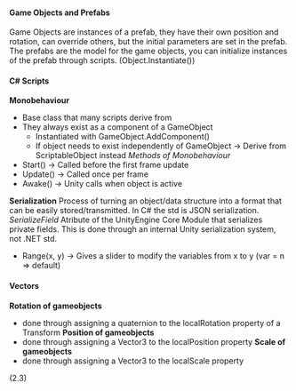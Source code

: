 #### Game Objects and Prefabs
Game Objects are  instances of a prefab, they have their own position and rotation, can override others, but the initial parameters are set in the prefab. 
The prefabs are the model for the game objects, you can initialize instances of the prefab through scripts. (Object.Instantiate())

#### C# Scripts
__Monobehaviour__
- Base class that many scripts derive from
- They always exist as  a component of a GameObject
	- Instantiated with GameObject.AddComponent()
	- If object  needs to exist independently of GameObject → Derive from ScriptableObject instead
*Methods of Monobehaviour*
- Start() → Called before the first frame update
- Update() → Called once per frame
- Awake() → Unity calls when object is active

__Serialization__
Process of turning an object/data structure into a format that can be easily stored/transmitted. In C# the std is JSON serialization.
*SerializeField*
Atribute of the UnityEngine Core Module that serializes private fields. This is done through an internal Unity serialization system, not .NET std.
- Range(x, y) → Gives a slider to modify the variables from x to y (var = n ⇒ default)
#### Vectors
__Rotation of gameobjects__
- done through assigning a quaternion to the localRotation property of a Transform
__Position of gameobjects__
- done through assigning a Vector3 to the localPosition property
__Scale of gameobjects__
- done through assigning a Vector3 to the localScale property

(2.3)